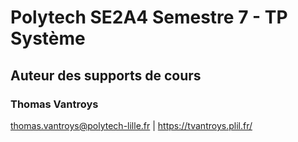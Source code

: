 # Polytech SE2A4 Semestre 7 - TP Système

## Auteur des supports de cours

### Thomas Vantroys

thomas.vantroys@polytech-lille.fr | https://tvantroys.plil.fr/
